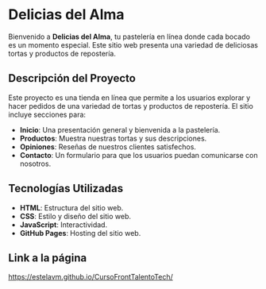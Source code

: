 # Delicias del Alma

Bienvenido a **Delicias del Alma**, tu pastelería en línea donde cada bocado es un momento especial. Este sitio web presenta una variedad de deliciosas tortas y productos de repostería.

## Descripción del Proyecto

Este proyecto es una tienda en línea que permite a los usuarios explorar y hacer pedidos de una variedad de tortas y productos de repostería. El sitio incluye secciones para:

- **Inicio**: Una presentación general y bienvenida a la pastelería.
- **Productos**: Muestra nuestras tortas y sus descripciones.
- **Opiniones**: Reseñas de nuestros clientes satisfechos.
- **Contacto**: Un formulario para que los usuarios puedan comunicarse con nosotros.

## Tecnologías Utilizadas

- **HTML**: Estructura del sitio web.
- **CSS**: Estilo y diseño del sitio web.
- **JavaScript**: Interactividad.
- **GitHub Pages**: Hosting del sitio web.

## Link a la página
https://estelavm.github.io/CursoFrontTalentoTech/

